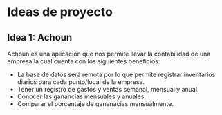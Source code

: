 # Ideas de proyecto

## Idea 1: Achoun

Achoun es una aplicación que nos permite llevar la contabilidad de una empresa la cual cuenta con los siguientes beneficios:

* La base de datos será remota por lo que permite registrar inventarios diarios para cada punto/local de la empresa.
* Tener un registro de gastos y ventas semanal, mensual y anual.
* Conocer las ganancias mensuales y anuales.
* Comparar el porcentaje de gananacias mensualmente.
